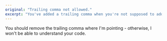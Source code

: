 ```yaml
---
original: "Trailing comma not allowed."
excerpt: "You've added a trailing comma when you're not supposed to add it"
---
```


You should remove the trailing comma where I'm pointing - otherwise, I won't be able to understand your code.
